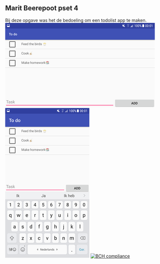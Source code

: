## Marit Beerepoot pset 4
Bij deze opgave was het de bedoeling om een todolist app te maken.
![screenshot](/doc/landscape.png)
![screenshot](/doc/portrait.png)
[![BCH compliance](https://bettercodehub.com/edge/badge/10983430/maritbeerepoot-pset4?branch=master)](https://bettercodehub.com/)